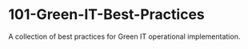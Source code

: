 # 101-Green-IT-Best-Practices
A collection of best practices for Green IT operational implementation. 
